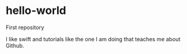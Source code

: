 # hello-world
First repository

I like swift and tutorials like the one I am doing that teaches me about Github.
